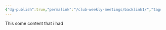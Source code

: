 ```yaml
---
{"dg-publish":true,"permalink":"/club-weekly-meetings/backlink1/","tags":["gardenEntry"]}
---
```


This some content that i had 
